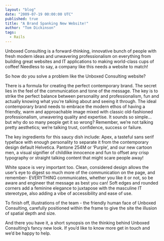 ```yaml
---
layout: "blog"
date: "2009-07-19 00:00:00 UTC"
published: true
title: "A Brand Spanking New Website!"
author: "Tom Dickinson"
tags:
  - Rails
---
```


<p>Unboxed Consulting is a forward-thinking, innovative bunch of people with fresh modern ideas and unwavering professionalism on everything from building great websites and IT applications to making world-class cups of coffee! Needless to say, a company like this needs a website to match!</p>
<p>So how do you solve a problem like the Unboxed Consulting website?</p>
<p>There is a formula for creating the perfect contemporary brand. The secret lies in the feel of the communication and tone of the message. The key is to strike the perfect balance between personality and professionalism, fun and actually knowing what you&rsquo;re talking about and seeing it through. The ideal contemporary brand needs to embrace the modern ethos of having a friendly, warm and approachable image mixed with classic old-fashioned professionalism, unwavering quality and expertise. It sounds so simple&hellip; but why do so many people get it so wrong? Remember, we&rsquo;re not talking pretty aesthetics; we&rsquo;re talking trust, confidence, success or failure.</p>
<p>The key ingredients for this saucy dish include: Apex, a tasteful sans serif typeface with enough personality to separate it from the contemporary design default Helvetica. Pantone 254M or &lsquo;Purple&rsquo;, and our new cartoon men, a visual signifier of childlike innocence and fun to offset any crisp typography or straight talking content that might scare people away!</p>
<p>White space is very important too. Clean, considered design allows the user&rsquo;s eye to digest so much more of the communication on the page, and remember- EVERYTHING communicates, whether you like it or not, so be aware and engineer that message as best you can! Soft edges and rounded corners add a feminine elegance to juxtapose with the masculine IT stereotype, also adding a vibe of accessibility and ease of use.</p>
<p>To finish off, illustrations of the team - the friendly human face of Unboxed Consulting, carefully positioned within the frame to give the site the illusion of spatial depth and size.</p>
<p>And there you have it, a short synopsis on the thinking behind Unboxed Consulting&rsquo;s fancy new look. If you&rsquo;d like to know more get in touch and we&rsquo;d be happy to help.</p>

